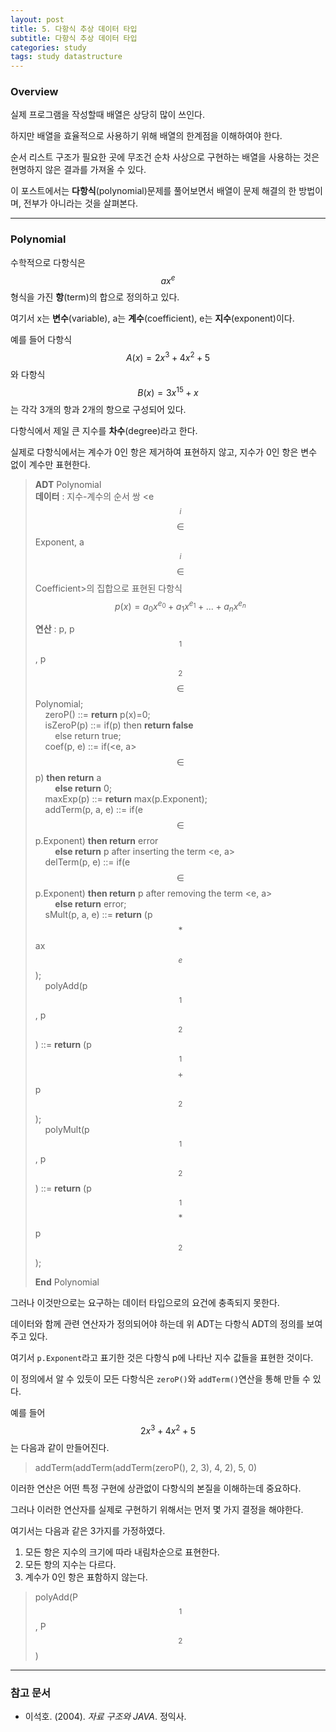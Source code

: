 ```yaml
---
layout: post
title: 5. 다항식 추상 데이터 타입
subtitle: 다항식 추상 데이터 타입
categories: study
tags: study datastructure
---
```


### Overview

실제 프로그램을 작성할때 배열은 상당히 많이 쓰인다.

하지만 배열을 효율적으로 사용하기 위해 배열의 한계점을 이해하여야 한다.

순서 리스트 구조가 필요한 곳에 무조건 순차 사상으로 구현하는 배열을 사용하는 것은 현명하지 않은 결과를 가져올 수 있다.

이 포스트에서는 **다항식**(polynomial)문제를 풀어보면서 배열이 문제 해결의 한 방법이며, 전부가 아니라는 것을 살펴본다.

***

### Polynomial

수학적으로 다항식은 $$ax^e$$ 형식을 가진 **항**(term)의 합으로 정의하고 있다.

여기서 x는 **변수**(variable), a는 **계수**(coefficient), e는 **지수**(exponent)이다.

예를 들어 다항식 $$A(x)=2x^3+4x^2+5$$ 와 다항식 $$B(x)=3x^{15}+x$$는 각각 3개의 항과 2개의 항으로 구성되어 있다.

다항식에서 제일 큰 지수를 **차수**(degree)라고 한다.

실제로 다항식에서는 계수가 0인 항은 제거하여 표현하지 않고, 지수가 0인 항은 변수 없이 계수만 표현한다.

> **ADT** Polynomial  
> **데이터** : 지수-계수의 순서 쌍 &lt;e$$_i$$ $$\in$$Exponent, a$$_i$$ $$\in$$Coefficient&gt;의 집합으로 표현된 다항식 $$p(x)=a_0x{^{e_0}}+a_1x{^{e_1}}+...+a_nx{^{e_n}}$$  
> 
> **연산** : p, p$$_1$$, p$$_2$$ $$\in$$ Polynomial;  
> &nbsp;&nbsp;&nbsp;&nbsp;zeroP() ::= **return** p(x)=0;  
> &nbsp;&nbsp;&nbsp;&nbsp;isZeroP(p) ::= if(p) then **return false**  
> &nbsp;&nbsp;&nbsp;&nbsp;&nbsp;&nbsp;&nbsp;&nbsp;else return true;  
> &nbsp;&nbsp;&nbsp;&nbsp;coef(p, e) ::= if(&lt;e, a&gt; $$\in$$ p) **then return** a  
> &nbsp;&nbsp;&nbsp;&nbsp;&nbsp;&nbsp;&nbsp;&nbsp;**else return** 0;  
> &nbsp;&nbsp;&nbsp;&nbsp;maxExp(p) ::= **return** max(p.Exponent);  
> &nbsp;&nbsp;&nbsp;&nbsp;addTerm(p, a, e) ::= if(e $$\in$$ p.Exponent) **then return** error  
> &nbsp;&nbsp;&nbsp;&nbsp;&nbsp;&nbsp;&nbsp;&nbsp;**else return** p after inserting the term &lt;e, a&gt;  
> &nbsp;&nbsp;&nbsp;&nbsp;delTerm(p, e) ::= if(e $$\in$$ p.Exponent) **then return** p after removing the term &lt;e, a&gt;  
> &nbsp;&nbsp;&nbsp;&nbsp;&nbsp;&nbsp;&nbsp;&nbsp;**else return** error;  
> &nbsp;&nbsp;&nbsp;&nbsp;sMult(p, a, e) ::= **return** (p $$*$$ ax$$^e$$);  
> &nbsp;&nbsp;&nbsp;&nbsp;polyAdd(p$$_1$$, p$$_2$$) ::= **return** (p$$_1$$ $$+$$ p$$_2$$);  
> &nbsp;&nbsp;&nbsp;&nbsp;polyMult(p$$_1$$, p$$_2$$) ::= **return** (p$$_1$$ $$*$$ p$$_2$$);  
>
> **End** Polynomial

그러나 이것만으로는 요구하는 데이터 타입으로의 요건에 충족되지 못한다.

데이터와 함께 관련 연산자가 정의되어야 하는데 위 ADT는 다항식 ADT의 정의를 보여주고 있다.

여기서 `p.Exponent`라고 표기한 것은 다항식 p에 나타난 지수 값들을 표현한 것이다.

이 정의에서 알 수 있듯이 모든 다항식은 `zeroP()`와 `addTerm()`연산을 통해 만들 수 있다.

예를 들어 $$2x^3+4x^2+5$$는 다음과 같이 만들어진다.

> addTerm(addTerm(addTerm(zeroP(), 2, 3), 4, 2), 5, 0)

이러한 연산은 어떤 특정 구현에 상관없이 다항식의 본질을 이해하는데 중요하다.

그러나 이러한 연산자를 실제로 구현하기 위해서는 먼저 몇 가지 결정을 해야한다.

여기서는 다음과 같은 3가지를 가정하였다.

1. 모든 항은 지수의 크기에 따라 내림차순으로 표현한다.  
2. 모든 항의 지수는 다르다.  
3. 계수가 0인 항은 표함하지 않는다.  

> polyAdd(P$$_1$$, P$$_2$$)
> &nbsp;&nbsp;&nbsp;&nbsp;

***

### 참고 문서
- 이석호. (2004). *자료 구조와 JAVA*. 정익사.

